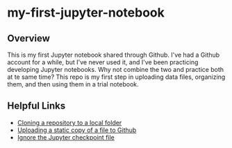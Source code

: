# my-first-jupyter-notebook
## Overview
This is my first Jupyter notebook shared through Github. I've had a Github account for a while, but I've never used it, and I've been practicing developing Jupyter notebooks. Why not combine the two and practice both at te same time? This repo is my first step in uploading data files, organizing them, and then using them in a trial notebook. 

## Helpful Links
- [Cloning a repository to a local folder](https://medium.com/@sanskriti.srivastava2019_64571/upload-jupyter-notebook-on-github-with-git-step-by-step-f00a5216f1c4)
- [Uploading a static copy of a file to Github](https://reproducible-science-curriculum.github.io/sharing-RR-Jupyter/01-sharing-github/)
- [Ignore the Jupyter checkpoint file](https://stackoverflow.com/questions/35916658/how-to-git-ignore-ipython-notebook-checkpoints-anywhere-in-repository)
